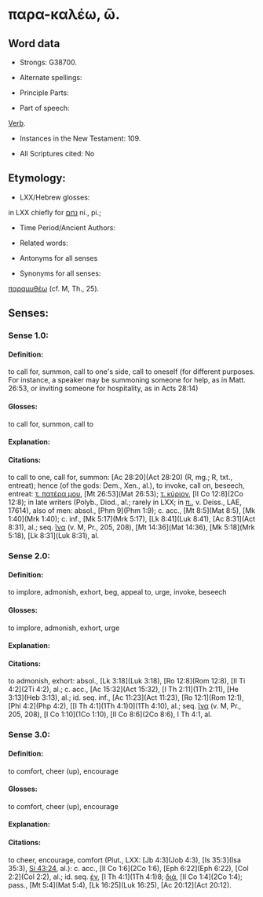 # παρα-καλέω, ῶ.

<!-- Status: S2=NeedsReview -->
<!-- Lexica used for edits: BDAG, FFM, LN, A-S -->

## Word data

* Strongs: G38700.

* Alternate spellings:



* Principle Parts: 


* Part of speech: 

[Verb](http://ugg.readthedocs.io/en/latest/verb.html).

* Instances in the New Testament: 109.

* All Scriptures cited: No

## Etymology: 


* LXX/Hebrew glosses: 

in LXX chiefly for [נחם](//en-uhl/H5162) ni., pi.;

* Time Period/Ancient Authors: 


* Related words: 

* Antonyms for all senses

* Synonyms for all senses: 

 [παραμυθέω]() (cf. M, Th., 25).

## Senses: 


### Sense  1.0: 

#### Definition: 

to call for, summon, call to one's side, call to oneself (for different purposes.  For instance, a speaker may be summoning someone for help, as in Matt. 26:53, or inviting someone for hospitality, as in Acts 28:14)

#### Glosses: 

to call for, summon, call to

#### Explanation: 


#### Citations: 

to call to one, call for, summon: [Ac 28:20](Act 28:20) (R, mg.; R, txt., entreat); hence (of the gods: Dem., Xen., al.), to invoke, call on, beseech, entreat: [τ. πατέρα μου](), [Mt 26:53](Mat 26:53); [τ. κύριον](), [II Co 12:8](2Co 12:8); in late writers (Polyb., Diod., al.; rarely in LXX; in [π.](), v. Deiss., LAE, 17614), also of men: absol., [Phm 9](Phm 1:9); c. acc., [Mt 8:5](Mat 8:5), [Mk 1:40](Mrk 1:40); c. inf., [Mk 5:17](Mrk 5:17), [Lk 8:41](Luk 8:41), [Ac 8:31](Act 8:31), al.; seq. [ἵνα]() (v. M, Pr., 205, 208), [Mt 14:36](Mat 14:36), [Mk 5:18](Mrk 5:18), [Lk 8:31](Luk 8:31), al.


### Sense  2.0: 

#### Definition: 

to implore, admonish, exhort, beg, appeal to, urge, invoke, beseech

#### Glosses: 

to implore, admonish, exhort, urge

#### Explanation: 


#### Citations: 

to admonish, exhort: absol., [Lk 3:18](Luk 3:18), [Ro 12:8](Rom 12:8), [II Ti 4:2](2Ti 4:2), al.; c. acc., [Ac 15:32](Act 15:32), [I Th 2:11](1Th 2:11), [He 3:13](Heb 3:13), al.; id. seq. inf., [Ac 11:23](Act 11:23), [Ro 12:1](Rom 12:1), [Phl 4:2](Php 4:2), [[I Th 4:1](1Th 4:1)0](1Th 4:10), al.; seq. [ἵνα]() (v. M, Pr., 205, 208), [I Co 1:10](1Co 1:10), [II Co 8:6](2Co 8:6), I Th 4:1, al.

### Sense  3.0: 

#### Definition: 

to comfort, cheer (up), encourage

#### Glosses: 

to comfort, cheer (up), encourage

#### Explanation: 


#### Citations: 

to cheer, encourage, comfort (Plut., LXX: [Jb 4:3](Job 4:3), [Is 35:3](Isa 35:3), [Si 43:24](Sir.43.24), al.): c. acc., [II Co 1:6](2Co 1:6), [Eph 6:22](Eph 6:22), [Col 2:2](Col 2:2), al.; id. seq. [ἐν](), [I Th 4:1](1Th 4:1)8; [διά](), [II Co 1:4](2Co 1:4); pass., [Mt 5:4](Mat 5:4), [Lk 16:25](Luk 16:25), [Ac 20:12](Act 20:12).